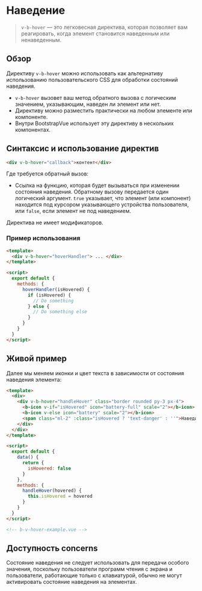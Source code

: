 # Наведение

> `v-b-hover` — это легковесная директива, которая позволяет вам реагировать, когда элемент
> становится наведенным или ненаведенным.

## Обзор

Директиву `v-b-hover` можно использовать как альтернативу использованию пользовательского CSS для
обработки состояний наведения.

- `v-b-hover` вызовет ваш метод обратного вызова с логическим значением, указывающим, наведен ли
  элемент или нет.
- Директиву можно разместить практически на любом элементе или компоненте.
- Внутри BootstrapVue использует эту директиву в нескольких компонентах.

## Синтаксис и использование директив

```html
<div v-b-hover="callback">контент</div>
```

Где требуется обратный вызов:

- Ссылка на функцию, которая будет вызываться при изменении состояния наведения. Обратному вызову
  передается один логический аргумент. `true` указывает, что элемент (или компонент) находится под
  курсором указывающего устройства пользователя, или `false`, если элемент не под наведением.

Директива не имеет модификаторов.

### Пример использования

```html
<template>
  <div v-b-hover="hoverHandler"> ... </div>
</template>

<script>
  export default {
    methods: {
      hoverHandler(isHovered) {
        if (isHovered) {
          // Do something
        } else {
          // Do something else
        }
      }
    }
  }
</script>
```

## Живой пример

Далее мы меняем иконки и цвет текста в зависимости от состояния наведения элемента:

```html
<template>
  <div>
    <div v-b-hover="handleHover" class="border rounded py-3 px-4">
      <b-icon v-if="isHovered" icon="battery-full" scale="2"></b-icon>
      <b-icon v-else icon="battery" scale="2"></b-icon>
      <span class="ml-2" :class="isHovered ? 'text-danger' : ''">Наведите курсор на эту область</span>
    </div>
  </div>
</template>

<script>
  export default {
    data() {
      return {
        isHovered: false
      }
    },
    methods: {
      handleHover(hovered) {
        this.isHovered = hovered
      }
    }
  }
</script>

<!-- b-v-hover-example.vue -->
```

## Доступность concerns

Состояние наведения не следует использовать для передачи особого значения, поскольку пользователи
программ чтения с экрана и пользователи, работающие только с клавиатурой, обычно не могут
активировать состояние наведения на элементах.
